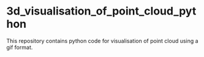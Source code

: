 # 3d_visualisation_of_point_cloud_python
This repository contains python code for visualisation of point cloud using a gif format. 
